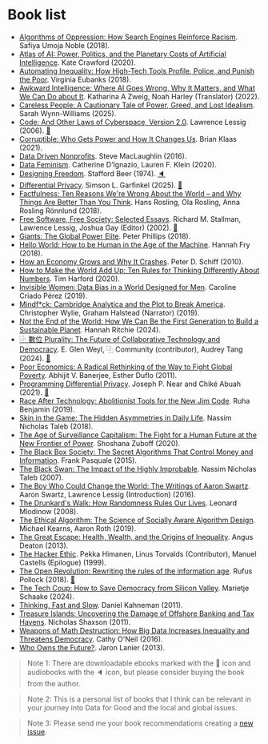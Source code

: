 # Book list

* [Algorithms of Oppression: How Search Engines Reinforce Racism](https://www.goodreads.com/book/show/34762552-algorithms-of-oppression). Safiya Umoja Noble (2018).
* [Atlas of AI: Power, Politics, and the Planetary Costs of Artificial Intelligence](https://www.goodreads.com/book/show/50131136-atlas-of-ai). Kate Crawford (2020).
* [Automating Inequality: How High-Tech Tools Profile, Police, and Punish the Poor](https://www.goodreads.com/book/show/34964830-automating-inequality). Virginia Eubanks (2018).
* [Awkward Intelligence: Where AI Goes Wrong, Why It Matters, and What We Can Do about It](https://www.goodreads.com/book/show/60254404-awkward-intelligence). Katharina A Zweig, Noah Harley (Translator) (2022).
* [Careless People: A Cautionary Tale of Power, Greed, and Lost Idealism](https://www.goodreads.com/book/show/223436601-careless-people). Sarah Wynn-Williams (2025).
* [Code: And Other Laws of Cyberspace, Version 2.0](https://www.goodreads.com/book/show/44874.Code). Lawrence Lessig (2006). [💾](https://commons.wikimedia.org/wiki/File:Code_v2.pdf)
* [Corruptible: Who Gets Power and How It Changes Us](https://www.goodreads.com/book/show/56898187-corruptible). Brian Klaas (2021).
* [Data Driven Nonprofits](https://www.goodreads.com/book/show/31680472-data-driven-nonprofits). Steve MacLaughlin (2016).
* [Data Feminism](https://www.goodreads.com/book/show/51777543-data-feminism). Catherine D’Ignazio, Lauren F. Klein (2020).
* [Designing Freedom](https://www.goodreads.com/book/show/25891345-designing-freedom). Stafford Beer (1974). [🔈](https://www.cbc.ca/radio/ideas/the-1973-cbc-massey-lectures-designing-freedom-1.2946819)
* [Differential Privacy](https://direct.mit.edu/books/book/5935/Differential-Privacy). Simson L. Garfinkel (2025). [💾](https://direct.mit.edu/books/book-pdf/2509392/book_9780262382168.pdf)
* [Factfulness: Ten Reasons We're Wrong About the World – and Why Things Are Better Than You Think](https://www.goodreads.com/book/show/34890015-factfulness). Hans Rosling, Ola Rosling, Anna Rosling Rönnlund (2018).
* [Free Software, Free Society: Selected Essays](https://www.goodreads.com/book/show/942560.Free_Software_Free_Society). Richard M. Stallman, Lawrence Lessig, Joshua Gay (Editor) (2002). [💾](https://www.gnu.org/philosophy/fsfs/rms-essays.pdf)
* [Giants: The Global Power Elite](https://www.goodreads.com/book/show/40923001-giants). Peter Phillips (2018).
* [Hello World: How to be Human in the Age of the Machine](https://www.goodreads.com/book/show/39312982-hello-world). Hannah Fry (2018).
* [How an Economy Grows and Why It Crashes](https://www.goodreads.com/book/show/7048818-how-an-economy-grows-and-why-it-crashes). Peter D. Schiff (2010).
* [How to Make the World Add Up: Ten Rules for Thinking Differently About Numbers](https://www.goodreads.com/book/show/201280067-how-to-make-the-world-add-up). Tim Harford (2020).
* [Invisible Women: Data Bias in a World Designed for Men](https://www.goodreads.com/book/show/41104077-invisible-women). Caroline Criado Pérez (2019).
* [Mindf*ck: Cambridge Analytica and the Plot to Break America](https://www.goodreads.com/book/show/52269471-mindf-ck). Christopher Wylie, Graham Halstead (Narrator) (2019).
* [Not the End of the World: How We Can Be the First Generation to Build a Sustainable Planet](https://www.goodreads.com/book/show/145624737-not-the-end-of-the-world). Hannah Ritchie (2024).
* [⿻ 數位 Plurality: The Future of Collaborative Technology and Democracy](https://www.goodreads.com/book/show/211810531-plurality?from_search=true&from_srp=true&qid=fP0ngmzFnu&rank=1). E. Glen Weyl, ⿻ Community (contributor), Audrey Tang (2024). [💾](https://www.plurality.net/chapters/)
* [Poor Economics: A Radical Rethinking of the Way to Fight Global Poverty](https://www.goodreads.com/book/show/10245602-poor-economics). Abhijit V. Banerjee, Esther Duflo (2011).
* [Programming Differential Privacy](https://programming-dp.com). Joseph P. Near and Chiké Abuah (2021). [💾](https://programming-dp.com/book.pdf)
* [Race After Technology: Abolitionist Tools for the New Jim Code](https://www.goodreads.com/book/show/42527493-race-after-technology). Ruha Benjamin (2019).
* [Skin in the Game: The Hidden Asymmetries in Daily Life](https://www.goodreads.com/book/show/36064445-skin-in-the-game). Nassim Nicholas Taleb (2018).
* [The Age of Surveillance Capitalism: The Fight for a Human Future at the New Frontier of Power](https://www.goodreads.com/book/show/.26195941-the-age-of-surveillance-capitalism). Shoshana Zuboff (2020).
* [The Black Box Society: The Secret Algorithms That Control Money and Information](https://www.goodreads.com/book/show/21878126-the-black-box-society). Frank Pasquale (2015).
* [The Black Swan: The Impact of the Highly Improbable](https://www.goodreads.com/book/show/242472.The_Black_Swan). Nassim Nicholas Taleb (2007).
* [The Boy Who Could Change the World: The Writings of Aaron Swartz](https://www.goodreads.com/book/show/23258925-the-boy-who-could-change-the-world). Aaron Swartz, Lawrence Lessig (Introduction) (2016).
* [The Drunkard's Walk: How Randomness Rules Our Lives](https://www.goodreads.com/book/show/2272880.The_Drunkard_s_Walk). Leonard Mlodinow (2008).
* [The Ethical Algorithm: The Science of Socially Aware Algorithm Design](https://www.goodreads.com/book/show/44244975-the-ethical-algorithm). Michael Kearns, Aaron Roth (2019).
* [The Great Escape: Health, Wealth, and the Origins of Inequality](https://www.goodreads.com/book/show/17942017-the-great-escape). Angus Deaton (2013).
* [The Hacker Ethic](https://www.goodreads.com/book/show/2052871.The_Hacker_Ethic). Pekka Himanen, Linus Torvalds (Contributor), Manuel Castells (Epilogue) (1999).
* [The Open Revolution: Rewriting the rules of the information age](https://www.goodreads.com/book/show/40515943-the-open-revolution). Rufus Pollock (2018). [💾](https://openrevolution.net/media/open-revolution.pdf)
* [The Tech Coup: How to Save Democracy from Silicon Valley](https://www.goodreads.com/book/show/208187020-the-tech-coup). Marietje Schaake (2024).
* [Thinking, Fast and Slow](https://www.goodreads.com/book/show/11468377-thinking-fast-and-slow). Daniel Kahneman (2011).
* [Treasure Islands: Uncovering the Damage of Offshore Banking and Tax Havens](https://www.goodreads.com/book/show/10197857-treasure-islands). Nicholas Shaxson (2011).
* [Weapons of Math Destruction: How Big Data Increases Inequality and Threatens Democracy](https://www.goodreads.com/book/show/28186015-weapons-of-math-destruction). Cathy O'Neil (2016).
* [Who Owns the Future?](https://www.goodreads.com/book/show/15802693-who-owns-the-future). Jaron Lanier (2013).

> Note 1: There are downloadable ebooks marked with the 💾 icon and audiobooks with the 🔈 icon, but please consider buying the book from the author.

> Note 2: This is a personal list of books that I think can be relevant in your journey into Data for Good and the local and global issues.

> Note 3: Please send me your book recommendations creating a [new issue](https://github.com/darenasc/awesome-data-for-good/issues/new).
